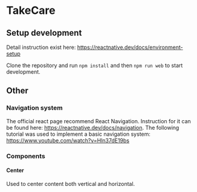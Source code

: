 # TakeCare

## Setup development
Detail instruction exist here:
https://reactnative.dev/docs/environment-setup

Clone the repository and run `npm install` and then `npm run web` to start development.

## Other

### Navigation system
The official react page recommend React Navigation. Instruction for it can be found here: https://reactnative.dev/docs/navigation. The following tutorial was used to implement a basic navigation system: https://www.youtube.com/watch?v=Hln37dE19bs

### Components
#### Center
Used to center content both vertical and horizontal.